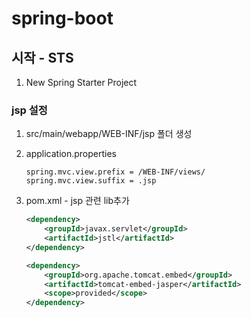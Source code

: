 # spring-boot

## 시작 - STS

1. New Spring Starter Project

### jsp 설정

 1. src/main/webapp/WEB-INF/jsp 폴더 생성
 2. application.properties

    ```properties
    spring.mvc.view.prefix = /WEB-INF/views/
    spring.mvc.view.suffix = .jsp
    ```

 3. pom.xml - jsp 관련 lib추가 

    ``` xml
    <dependency>
        <groupId>javax.servlet</groupId>
        <artifactId>jstl</artifactId>
    </dependency>

    <dependency>
        <groupId>org.apache.tomcat.embed</groupId>
        <artifactId>tomcat-embed-jasper</artifactId>
        <scope>provided</scope>
    </dependency>
    ```